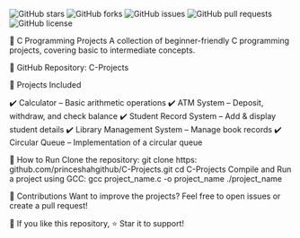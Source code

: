 ![GitHub stars](https://img.shields.io/github/stars/princeshahgithub/C-Projects?style=social&v=1)
![GitHub forks](https://img.shields.io/github/forks/princeshahgithub/C-Projects?style=social)
![GitHub issues](https://img.shields.io/github/issues/princeshahgithub/C-Projects)
![GitHub pull requests](https://img.shields.io/github/issues-pr/princeshahgithub/C-Projects)
![GitHub license](https://img.shields.io/github/license/princeshahgithub/C-Projects)

🚀 C Programming Projects
A collection of beginner-friendly C programming projects, covering basic to intermediate concepts.

🔗 GitHub Repository: C-Projects

📂 Projects Included

✔️ Calculator – Basic arithmetic operations
✔️ ATM System – Deposit, withdraw, and check balance
✔️ Student Record System – Add & display student details
✔️ Library Management System – Manage book records
✔️ Circular Queue – Implementation of a circular queue

🔧 How to Run
Clone the repository:
git clone https: github.com/princeshahgithub/C-Projects.git
cd C-Projects
Compile and Run a project using GCC:
gcc project_name.c -o project_name
./project_name

🌟 Contributions
Want to improve the projects? Feel free to open issues or create a pull request!

📢 If you like this repository, ⭐ Star it to support!









